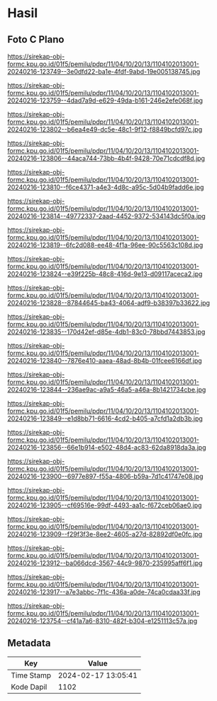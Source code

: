 # Hasil

## Foto C Plano

https://sirekap-obj-formc.kpu.go.id/01f5/pemilu/pdpr/11/04/10/20/13/1104102013001-20240216-123749--3e0dfd22-ba1e-4fdf-9abd-19e005138745.jpg

https://sirekap-obj-formc.kpu.go.id/01f5/pemilu/pdpr/11/04/10/20/13/1104102013001-20240216-123759--4dad7a9d-e629-49da-b161-246e2efe068f.jpg

https://sirekap-obj-formc.kpu.go.id/01f5/pemilu/pdpr/11/04/10/20/13/1104102013001-20240216-123802--b6ea4e49-dc5e-48c1-9f12-f8849bcfd97c.jpg

https://sirekap-obj-formc.kpu.go.id/01f5/pemilu/pdpr/11/04/10/20/13/1104102013001-20240216-123806--44aca744-73bb-4b4f-9428-70e71cdcdf8d.jpg

https://sirekap-obj-formc.kpu.go.id/01f5/pemilu/pdpr/11/04/10/20/13/1104102013001-20240216-123810--f6ce4371-a4e3-4d8c-a95c-5d04b9fadd6e.jpg

https://sirekap-obj-formc.kpu.go.id/01f5/pemilu/pdpr/11/04/10/20/13/1104102013001-20240216-123814--49772337-2aad-4452-9372-534143dc5f0a.jpg

https://sirekap-obj-formc.kpu.go.id/01f5/pemilu/pdpr/11/04/10/20/13/1104102013001-20240216-123819--6fc2d088-ee48-4f1a-96ee-90c5563c108d.jpg

https://sirekap-obj-formc.kpu.go.id/01f5/pemilu/pdpr/11/04/10/20/13/1104102013001-20240216-123824--e39f225b-48c8-416d-9e13-d09117aceca2.jpg

https://sirekap-obj-formc.kpu.go.id/01f5/pemilu/pdpr/11/04/10/20/13/1104102013001-20240216-123828--87844645-ba43-4064-adf9-b38397b33622.jpg

https://sirekap-obj-formc.kpu.go.id/01f5/pemilu/pdpr/11/04/10/20/13/1104102013001-20240216-123835--170d42ef-d85e-4db1-83c0-78bbd7443853.jpg

https://sirekap-obj-formc.kpu.go.id/01f5/pemilu/pdpr/11/04/10/20/13/1104102013001-20240216-123840--7876e410-aaea-48ad-8b4b-01fcee6166df.jpg

https://sirekap-obj-formc.kpu.go.id/01f5/pemilu/pdpr/11/04/10/20/13/1104102013001-20240216-123844--236ae9ac-a9a5-46a5-a46a-8b1421734cbe.jpg

https://sirekap-obj-formc.kpu.go.id/01f5/pemilu/pdpr/11/04/10/20/13/1104102013001-20240216-123849--e1d8bb71-6616-4cd2-b405-a7cfd1a2db3b.jpg

https://sirekap-obj-formc.kpu.go.id/01f5/pemilu/pdpr/11/04/10/20/13/1104102013001-20240216-123856--66e1b914-e502-48d4-ac83-62da8918da3a.jpg

https://sirekap-obj-formc.kpu.go.id/01f5/pemilu/pdpr/11/04/10/20/13/1104102013001-20240216-123900--6977e897-f55a-4806-b59a-7d1c41747e08.jpg

https://sirekap-obj-formc.kpu.go.id/01f5/pemilu/pdpr/11/04/10/20/13/1104102013001-20240216-123905--cf69516e-99df-4493-aa1c-f672ceb06ae0.jpg

https://sirekap-obj-formc.kpu.go.id/01f5/pemilu/pdpr/11/04/10/20/13/1104102013001-20240216-123909--f29f3f3e-8ee2-4605-a27d-82892df0e0fc.jpg

https://sirekap-obj-formc.kpu.go.id/01f5/pemilu/pdpr/11/04/10/20/13/1104102013001-20240216-123912--ba066dcd-3567-44c9-9870-235995aff6f1.jpg

https://sirekap-obj-formc.kpu.go.id/01f5/pemilu/pdpr/11/04/10/20/13/1104102013001-20240216-123917--a7e3abbc-7f1c-436a-a0de-74ca0cdaa33f.jpg

https://sirekap-obj-formc.kpu.go.id/01f5/pemilu/pdpr/11/04/10/20/13/1104102013001-20240216-123754--cf41a7a6-8310-482f-b304-e1251113c57a.jpg


## Metadata

| Key        | Value               |
| ---------- | ------------------- |
| Time Stamp | 2024-02-17 13:05:41 |
| Kode Dapil | 1102                |



